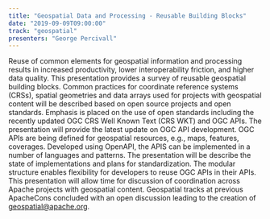 ```yaml
---
title: "Geospatial Data and Processing - Reusable Building Blocks"
date: "2019-09-09T09:00:00"
track: "geospatial"
presenters: "George Percivall"
---
```


Reuse of common elements for geospatial information and processing results in increased productivity, lower interoperability friction, and higher data quality.  This presentation provides a survey of reusable geospatial building blocks. Common practices for coordinate reference systems (CRSs), spatial geometries and data arrays used for projects with geospatial content will be described based on open source projects and open standards.  Emphasis is placed on the use of open standards including the recently updated OGC CRS Well Known Text (CRS WKT) and OGC APIs. The presentation will provide the latest update on OGC API development.  OGC APIs are being defined for geospatial resources, e.g., maps, features, coverages.  Developed using OpenAPI, the APIS can be implemented in a number of languages and patterns. The presentation will be describe the state of implementations and plans for standardization.  The modular structure enables flexibility for developers to reuse OGC APIs in their APIs. This presentation will allow time for discussion of coordination across Apache projects with geospatial content.   Geospatial tracks at previous ApacheCons concluded with an open discussion leading to the creation of  geospatial@apache.org.